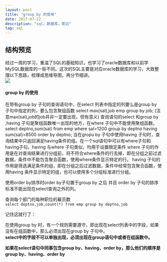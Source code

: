 ```yaml
---
layout: post
title: "group by 的使用"
date: 2017-07-22 
description: "sql，数据库，笔记"
tag: sql
---  
```


## 结构预览

经过一周的学习，重温了SQL的基础知识，也学习了oracle数据库和以前学MySQL数据库的一些不同。这次的SQL主要是对应oracle数据库的学习，大致整理以下思路，梳理成思维导图，再分节细讲。  
   ![](https://github.com/pangkanghua/pangkanghua.github.io/blob/master/images/posts/oracle/SQL.jpg)  

#### group by 的使用 

在带有group by 子句的查询语句中，在select 列表中指定的列要么是group by 子句中指定的列，要么包含聚组函数  select max(sal),job emp group by job;  (注意max(sal),job的job并非一定要出现，但有意义)  查询语句的select 和group by ,having 子句是聚组函数唯一出现的地方，在where 子句中不能使用聚组函数。  select deptno,sum(sal) from emp where sal>1200 group by deptno having sum(sal)>8500 order by deptno;  当在gropu by 子句中使用having 子句时，查询结果中只返回满足having条件的组。在一个sql语句中可以有where子句和having子句。having 与where 子句类似，均用于设置限定条件  where 子句的作用是在对查询结果进行分组前，将不符合where条件的行去掉，即在分组之前过滤数据，条件中不能包含聚合函数，使用where条件显示特定的行。 
having 子句的作用是筛选满足条件的组，即在分组之后过滤数据，条件中经常包含聚合函数，使用having 条件显示特定的组，也可以使用多个分组标准进行分组。 

使用order by排序时order by子句置于group by 之后 并且 order by 子句的排序标准不能出现在select查询之外的列。

查询每个部门的每种职位的雇员数  
`select deptno,job,count(*) from emp group by deptno,job`



记住这就行了：

在使用group by 时，有一个规则需要遵守，即出现在select列表中的字段，如果没有在组函数中，那么必须出现在group by 子句中。  
**select中的字段不可以单独出现，必须出现在group语句中或者在组函数中。**

**如果在select语句中同事包含group by、having、order by，那么他们的顺序是group by、having、order by**











